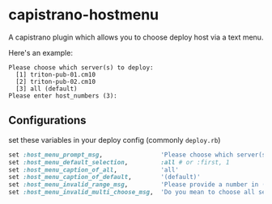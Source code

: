 # capistrano-hostmenu
A capistrano plugin which allows you to choose deploy host via a text menu.

Here's an example:

~~~
Please choose which server(s) to deploy:
  [1] triton-pub-01.cm10
  [2] triton-pub-02.cm10
  [3] all (default)
Please enter host_numbers (3):
~~~

## Configurations

set these variables in your deploy config (commonly `deploy.rb`)

~~~ruby
set :host_menu_prompt_msg,                'Please choose which server(s) to deploy:'.blue
set :host_menu_default_selection,         :all # or :first, 1
set :host_menu_caption_of_all,            'all'
set :host_menu_caption_of_default,        '(default)'
set :host_menu_invalid_range_msg,         'Please provide a number in (1..%d)'.red
set :host_menu_invalid_multi_choose_msg,  'Do you mean to choose all servers?'.red
~~~
